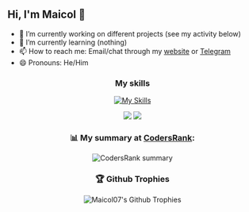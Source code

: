## Hi, I'm Maicol 👋
- 🔭 I’m currently working on different projects (see my activity below)
- 🌱 I’m currently learning (nothing)
- 📫 How to reach me: Email/chat through my [website](https://maicol07.it) or [Telegram](https://telegram.me/maicol07)
- 😄 Pronouns: He/Him

<div align="center">

### My skills
[![My Skills](https://skillicons.dev/icons?i=androidstudio,angular,arduino,bootstrap,c,cs,cpp,cloudflare,css,git,gradle,html,js,jquery,kotlin,laravel,latex,linux,lit,md,mysql,php,py,sass,ts,vite,&perline=8)](https://skillicons.dev)

  <picture>
  <source
    srcset="https://github-readme-stats.vercel.app/api?username=maicol07&layout=compact&count_private=true&count_private=true&show_icons=true&theme=dark"
    media="(prefers-color-scheme: dark)"
  />
  <source
    srcset="https://github-readme-stats.vercel.app/api?username=maicol07&layout=compact&count_private=true&count_private=true&show_icons=true"
    media="(prefers-color-scheme: light), (prefers-color-scheme: no-preference)"
  />
  <img src="https://github-readme-stats.vercel.app/api?username=maicol07&layout=compact&count_private=true&count_private=true&show_icons=true" />
</picture>
  <a href="https://wakatime.com/@maicol07">
      <picture>
  <source
    srcset="https://github-readme-stats.vercel.app/api/wakatime?username=maicol07&layout=compact&theme=dark"
    media="(prefers-color-scheme: dark)"
  />
  <source
    srcset="https://github-readme-stats.vercel.app/api/wakatime?username=maicol07&layout=compact"
    media="(prefers-color-scheme: light), (prefers-color-scheme: no-preference)"
  />
  <img src="https://github-readme-stats.vercel.app/api/wakatime?username=maicol07&layout=compact" />
</picture>
  </a>
  
  ### 📊 My summary at [CodersRank](https://codersrank.io):
  ![CodersRank summary](https://cr-ss-service.azurewebsites.net/api/ScreenShot?widget=summary&username=maicol07&badges=3&show-avatar=false&width=300&style=--header-bg-color:black;--border-radius:16px;--avatar-size:40px;--name-font-size:14px;--rank-font-size:10px;)
  ### 🏆 Github Trophies
  <img src="https://github-profile-trophy.vercel.app/?username=maicol07&column=-1&margin-w=8&no-bg=true" alt="Maicol07's Github Trophies"/>
  
</div>
